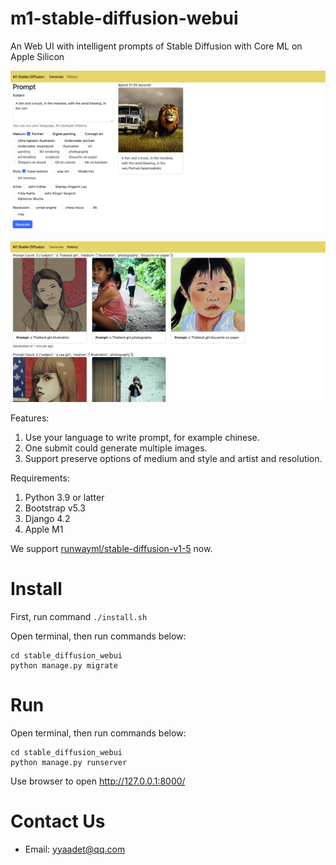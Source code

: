 # m1-stable-diffusion-webui

An Web UI with intelligent prompts of Stable Diffusion with Core ML on Apple Silicon

![Main Screen](./images/main_screen.png)

![History Screen](./images/history.png)

Features:
1. Use your language to write prompt, for example chinese.
2. One submit could generate multiple images.
3. Support preserve options of medium and style and artist and resolution.

Requirements:
1. Python 3.9 or latter
2. Bootstrap v5.3
3. Django 4.2
4. Apple M1

We support [runwayml/stable-diffusion-v1-5](https://huggingface.co/runwayml/stable-diffusion-v1-5) now.

# Install

First, run command `./install.sh`

Open terminal, then run commands below:
```
cd stable_diffusion_webui
python manage.py migrate
```

# Run

Open terminal, then run commands below:
```
cd stable_diffusion_webui
python manage.py runserver
```

Use browser to open <http://127.0.0.1:8000/>

# Contact Us

- Email: yyaadet@qq.com